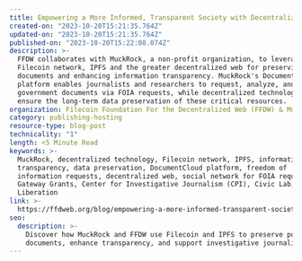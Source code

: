 ```yaml
---
title: Empowering a More Informed, Transparent Society with Decentralized Technology
created-on: "2023-10-20T15:21:35.764Z"
updated-on: "2023-10-20T15:21:35.764Z"
published-on: "2023-10-20T15:22:08.074Z"
description: >-
  FFDW collaborates with MuckRock, a non-profit organization, to leverage the
  Filecoin network, IPFS and the greater decentralized web for preserving public
  documents and enhancing information transparency. MuckRock's DocumentCloud
  platform enables journalists and researchers to request, analyze, and share
  government documents via FOIA requests, while decentralized technologies
  ensure the long-term data preservation of these critical resources.
organization: Filecoin Foundation For the Decentralized Web (FFDW) & MuckRock
category: publishing-hosting
resource-type: blog-post
technicality: "1"
length: <5 Minute Read
keywords: >-
  MuckRock, decentralized technology, Filecoin network, IPFS, information
  transparency, data preservation, DocumentCloud platform, freedom of
  information requests, decentralized web, social network for FOIA requests,
  Gateway Grants, Center for Investigative Journalism (CPI), Civic Lab, Data
  Liberation
link: >-
  https://ffdweb.org/blog/empowering-a-more-informed-transparent-society-with-decentralized-technology
seo:
  description: >-
    Discover how MuckRock and FFDW use Filecoin and IPFS to preserve public 
    documents, enhance transparency, and support investigative journalism.
---
```

